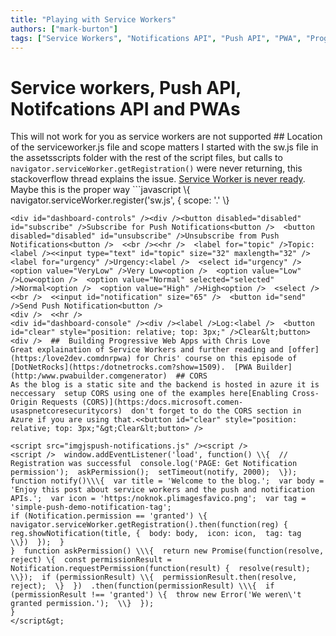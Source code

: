 ```yaml
---
title: "Playing with Service Workers"
authors: ["mark-burton"]
tags: ["Service Workers", "Notifications API", "Push API", "PWA", "Progressive Web Apps", "VAPID", "CORS"]
---
```


# Service workers, Push API, Notifcations API and PWAs
This will not work for you as service workers are not supported ## Location of the serviceworker.js file and scope matters
I started with the sw.js file in the assetsscripts folder with the rest of the script files, but calls to ```navigator.serviceWorker.getRegistration()``` were never returning, this stackoverflow thread explains the issue.
[Service Worker is never ready](https:/stackoverflow.comquestions29874068navigator-serviceworker-is-never-ready).  Maybe this is the proper way  ```javascript
\\\{  navigator.serviceWorker.register('sw.js', \{  scope: '.'  \\}
```  ## Subscribe to notifications
<div id="dashboard-controls" /><div /><button disabled="disabled" id="subscribe" />Subscribe for Push Notifications<button />  <button disabled="disabled" id="unsubscribe" />Unsubscribe from Push Notifications<button />  <<br /><<hr />  <label for="topic" />Topic:<label /><<input type="text" id="topic" size="32" maxlength="32" />  <label for="urgency" />Urgency:<label />  <select id="urgency" />  <option value="VeryLow" />Very Low<option />  <option value="Low" />Low<option />  <option value="Normal" selected="selected" />Normal<option />  <option value="High" />High<option />  <select /><<br />  <<input id="notification" size="65" />  <button id="send" />Send Push Notification<button />
<div />  <<hr />
<div id="dashboard-console" /><div /><label />Log:<label />  <button id="clear" style="position: relative; top: 3px;" />Clear&lt;button>
<div />  ##  Building Progressive Web Apps with Chris Love
Great explaination of Service Workers and further reading and [offer](https:/love2dev.comdnrpwa) for Chris' course on this episode of
[DotNetRocks](https:/dotnetrocks.com?show=1509).  [PWA Builder](http:/www.pwabuilder.comgenerator)  ## CORS
As the blog is a static site and the backend is hosted in azure it is neccessary  setup CORS using one of the examples here[Enabling Cross-Origin Requests (CORS)](https:/docs.microsoft.comen-usaspnetcoresecuritycors)  don't forget to do the CORS section in Azure if you are using that.<<button id="clear" style="position: relative; top: 3px;"&gt;Clear&lt;button> />

<script src="imgjspush-notifications.js" /><script />
<script />  window.addEventListener('load', function() \\{  // Registration was successful  console.log('PAGE: Get Notification permission');  askPermission();  setTimeout(notify, 2000);  \});  function notify()\\\{  var title = 'Welcome to the blog.';  var body = 'Enjoy this post about service workers and the push and notification APIs.';  var icon = 'https:/noknok.plimagesfavico.png';  var tag = 'simple-push-demo-notification-tag';
if (Notification.permission == 'granted') \{  navigator.serviceWorker.getRegistration().then(function(reg) {  reg.showNotification(title, {  body: body,  icon: icon,  tag: tag  \\})  });  }
}  function askPermission() \\\{  return new Promise(function(resolve, reject) \{  const permissionResult = Notification.requestPermission(function(result) {  resolve(result);  \\});  if (permissionResult) \\{  permissionResult.then(resolve, reject);  \}  })  .then(function(permissionResult) \\\{  if (permissionResult !== 'granted') \{  throw new Error('We weren\'t granted permission.');  \\}  });
}
</script&gt;